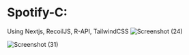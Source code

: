 # Spotify-C:
Using Nextjs, RecoilJS, R-API, TailwindCSS
![Screenshot (24)](https://user-images.githubusercontent.com/112042894/195971470-b0ac71bf-2371-47ad-a0da-b2a84babc3e0.png)

![Screenshot (31)](https://user-images.githubusercontent.com/112042894/195971877-8f4a8256-f903-40f5-ac24-bf198d0ee108.png)
